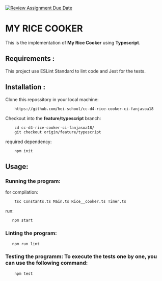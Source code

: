 [![Review Assignment Due Date](https://classroom.github.com/assets/deadline-readme-button-24ddc0f5d75046c5622901739e7c5dd533143b0c8e959d652212380cedb1ea36.svg)](https://classroom.github.com/a/__xb4cFP)

# MY RICE COOKER

This is the implementation of __My Rice Cooker__ using __Typescript__.

## Requirements :

This project use ESLint Standard to lint code and Jest for the tests.

## Installation :

Clone this repossitory in your local machine:
```shell
    https://github.com/hei-school/cc-d4-rice-cooker-ci-fanjasoa18
```

Checkout into the __feature/typescript__ branch:
```shell
    cd cc-d4-rice-cooker-ci-fanjasoa18/
    git checkout origin/feature/typescript
```

required dependency:
```shell
    npm init
```

## Usage:

### Running the program:
for compilation:
```shell
    tsc Constants.ts Main.ts Rice__cooker.ts Timer.ts
```
run:
```shell
   npm start
```

### Linting the program:
```shell
   npm run lint
```

### Testing the programm: To execute the tests one by one, you can use the following command:
```shell
    npm test
```